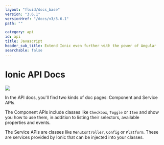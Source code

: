 ```yaml
---
layout: "fluid/docs_base"
version: "3.6.1"
versionHref: "/docs/v3/3.6.1"
path: ""

category: api
id: api
title: Javascript
header_sub_title: Extend Ionic even further with the power of Angular
searchable: false
---
```


# Ionic API Docs

<img class="section-header" src="/img/docs/api-intro-header.png" />

In the API docs, you'll find two kinds of doc pages: Component and Service APIs.

The Component APIs include classes like `Checkbox`, `Toggle` or `Item` and show you how to use them, in addition to listing their selectors, available properties and events.

The Service APIs are classes like `MenuController`, `Config` or `Platform`. These are services provided by Ionic that can be injected into your classes.
